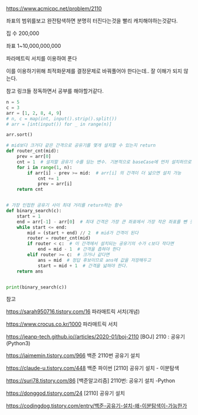 https://www.acmicpc.net/problem/2110



좌표의 범위를보고 완전탐색하면 분명히 터진다는것을 빨리 캐치해야하는것같다.

집 수 200,000

좌표 1~10,000,000,000



파라메트릭 서치를 이용하여 푼다 

이를 이용하기위해 최적화문제를 결정문제로 바꿔풀어야 한다는데.. 잘 이해가 되지 않는다.

참고 링크들 정독하면서 공부를 해야할거같다.



```python
n = 5
c = 3
arr = [1, 2, 8, 4, 9]
# n, c = map(int, input().strip().split())
# arr = [int(input()) for _ in range(n)]

arr.sort()

# mid보다 크거다 같은 간격으로 공유기를 몇개 설치할 수 있는지 return
def router_cnt(mid):
    prev = arr[0]
    cnt = 1  # 설치할 공유기 수를 담는 변수. 기본적으로 baseCase에 먼저 설치하므로 1에서 시작한다
    for i in range(1, n):
        if arr[i] - prev >= mid:  # arr[i] 의 간격이 더 넓으면 설치 가능
            cnt += 1
            prev = arr[i]
    return cnt


# 가장 인접한 공유기 사이 최대 거리를 return하는 함수
def binary_search(c):
    start = 1
    end = arr[-1] - arr[0]  # 최대 간격은 가장 큰 좌표에서 가장 작은 좌표를 뺀 것
    while start <= end:
        mid = (start + end) // 2  # mid가 간격이 된다
        router = router_cnt(mid)
        if router < c:  # 이 간격에서 설치되는 공유기의 수가 c보다 작다면
            end = mid - 1  # 간격을 좁혀야 한다
        elif router >= c:  # 크거나 같다면
            ans = mid  # 정답 후보이므로 ans에 값을 저장해두고
            start = mid + 1  # 간격을 넓혀야 한다.
    return ans


print(binary_search(c))
```







참고

https://sarah950716.tistory.com/16 파라매트릭 서치(개념)

https://www.crocus.co.kr/1000 파라매트릭 서치

https://jeanp-tech.github.io//articles/2020-01/boj-2110 [BOJ] 2110 : 공유기 (Python3)

https://jaimemin.tistory.com/966 백준 2110번 공유기 설치

https://claude-u.tistory.com/448 백준 파이썬 [2110] 공유기 설치 - 이분탐색

https://suri78.tistory.com/86  [백준알고리즘] 2110번: 공유기 설치 -Python

https://donggod.tistory.com/24 [2110] 공유기 설치

https://codingdog.tistory.com/entry/백준-공유기-설치-왜-이분탐색이-가능한가

